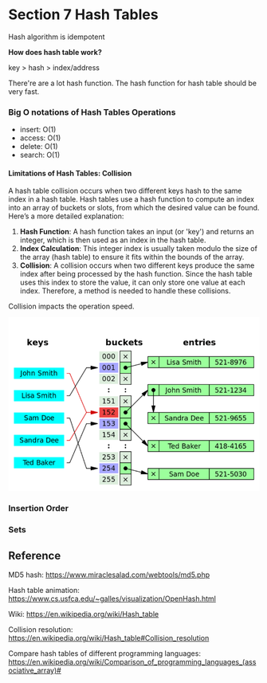 # Section 7 Hash Tables
Hash algorithm is idempotent

__How does hash table work?__

key > hash > index/address

There're are a lot hash function. The hash function for hash table should be very fast.

### Big O notations of Hash Tables Operations
* insert: O(1)
* access: O(1)
* delete: O(1)
* search: O(1)

#### Limitations of Hash Tables: Collision

A hash table collision occurs when two different keys hash to the same index in a hash table. Hash tables use a hash function to compute an index into an array of buckets or slots, from which the desired value can be found. Here’s a more detailed explanation:

1. __Hash Function__: A hash function takes an input (or 'key') and returns an integer, which is then used as an index in the hash table.
2. __Index Calculation__: This integer index is usually taken modulo the size of the array (hash table) to ensure it fits within the bounds of the array.
3. __Collision__: A collision occurs when two different keys produce the same index after being processed by the hash function. Since the hash table uses this index to store the value, it can only store one value at each index. Therefore, a method is needed to handle these collisions.

Collision impacts the operation speed.

![image](./hash_table_collision.png)

### Insertion Order

### Sets


## Reference
MD5 hash: https://www.miraclesalad.com/webtools/md5.php

Hash table animation: https://www.cs.usfca.edu/~galles/visualization/OpenHash.html

Wiki: https://en.wikipedia.org/wiki/Hash_table

Collision resolution: https://en.wikipedia.org/wiki/Hash_table#Collision_resolution

Compare hash tables of different programming languages:<br>
https://en.wikipedia.org/wiki/Comparison_of_programming_languages_(associative_array)#

